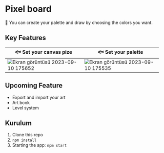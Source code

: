 # Pixel board

🎨 You can create your palette and draw by choosing the colors you want.

## Key Features


| 🐟 Set your canvas pize                                                                      |🐟 Set your palette                                                                      |
| ----------------------------------------------------------------------------------- | ------------------------------------------------------------------------------------- |
| ![Ekran görüntüsü 2023-09-10 175652](https://github.com/kadir-akar/pixel-board/assets/73611059/1762e177-1e5e-4e43-922a-852955f32d48)| ![Ekran görüntüsü 2023-09-10 175535](https://github.com/kadir-akar/pixel-board/assets/73611059/9283d39d-cc68-4d03-9f13-c9c6cbc66fba)|



## Upcoming Feature

- Export and import your art
- Art book
- Level system

## Kurulum
1. Clone this repo
2. `npm install`
3. Starting the app: `npm start`

